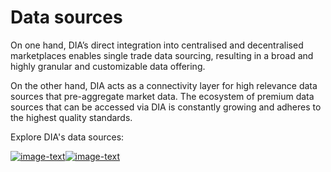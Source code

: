# Data sources

On one hand, DIA’s direct integration into centralised and decentralised marketplaces enables single trade data sourcing, resulting in a broad and highly granular and customizable data offering.&#x20;

On the other hand, DIA acts as a connectivity layer for high relevance data sources that pre-aggregate market data. The ecosystem of premium data sources that can be accessed via DIA is constantly growing and adheres to the highest quality standards.

Explore DIA's data sources:

[![image-text](https://content.diadata.org/wp-content/uploads/2022/03/natively-aggregated.svg)](natively-sourced-data.md)[![image-text](https://content.diadata.org/wp-content/uploads/2022/03/premium-data.svg)](premium-providers.md)
